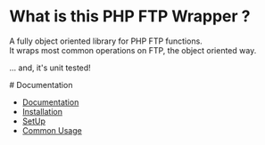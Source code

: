 # What is this PHP FTP Wrapper ?

A fully object oriented library for PHP FTP functions.  
It wraps most common operations on FTP, the object oriented way.

... and, it's unit tested!

# Documentation

 * [Documentation]
 * [Installation]
 * [SetUp]
 * [Common Usage]

[Documentation]: https://github.com/touki653/php-ftp-wrapper/blob/master/docs/
[Installation]: https://github.com/touki653/php-ftp-wrapper/blob/master/docs/installation.md
[SetUp]: https://github.com/touki653/php-ftp-wrapper/blob/master/docs/setup.md
[Common Usage]: https://github.com/touki653/php-ftp-wrapper/blob/master/docs/common_usage.md
